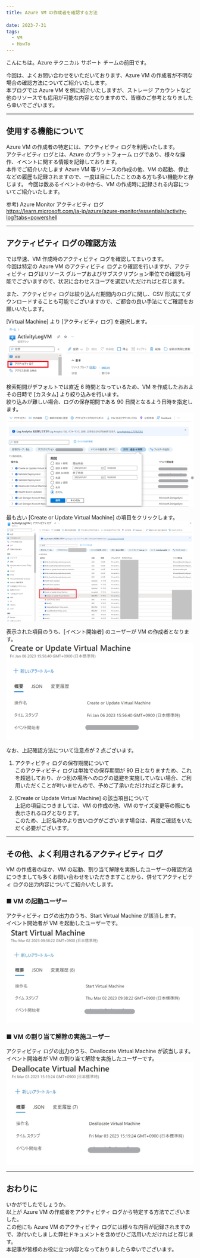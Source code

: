 ```yaml
---
title: Azure VM の作成者を確認する方法

date: 2023-7-31
tags:
  - VM
  - HowTo
---
```


こんにちは。Azure テクニカル サポート チームの前田です。

今回は、よくお問い合わせをいただいております、Azure VM の作成者が不明な場合の確認方法についてご紹介いたします。  
本ブログでは Azure VM を例に紹介いたしますが、ストレージ アカウントなど他のリソースでも応用が可能な内容となりますので、皆様のご参考となりましたら幸いでございます。

---
## 使用する機能について
Azure VM の作成者の特定には、アクティビティ ログを利用いたします。  
アクティビティ ログとは、Azure のプラットフォーム ログであり、様々な操作、イベントに関する情報を記録しております。  
本件でご紹介いたします Azure VM 等リソースの作成の他、VM の起動、停止などの履歴も記録されますので、一度は目にしたことのある方も多い機能かと存じます。
今回は数あるイベントの中から、VM の作成時に記録される内容についてご紹介いたします。

参考) Azure Monitor アクティビティ ログ  
https://learn.microsoft.com/ja-jp/azure/azure-monitor/essentials/activity-log?tabs=powershell

---
## アクティビティ ログの確認方法
では早速、VM 作成時のアクティビティ ログを確認してまいります。  
今回は特定の Azure VM のアクティビティ ログより確認を行いますが、アクティビティ ログはリソース グループおよびサブスクリプション単位での確認も可能でございますので、状況に合わせスコープを選定いただければと存じます。

また、アクティビティ ログは絞り込んだ期間内のログに関し、CSV 形式にてダウンロードすることも可能でございますので、ご都合の良い手法にてご確認をお願いいたします。

[Virtual Machine] より [アクティビティ ログ] を選択します。
![](vm-create-activity-log/activitylog001.png)

検索期間がデフォルトでは直近 6 時間となっているため、VM を作成したおおよその日時で [カスタム] より絞り込みを行います。  
絞り込みが難しい場合、ログの保存期間である 90 日間となるよう日時を指定します。
![](vm-create-activity-log/activitylog002.png)

最も古い [Create or Update Virtual Machine] の項目をクリックします。
![](vm-create-activity-log/activitylog003.png)
 
表示された項目のうち、[イベント開始者] のユーザーが VM の作成者となります。
![](vm-create-activity-log/activitylog004.png)

なお、上記確認方法について注意点が 2 点ございます。

1. アクティビティ ログの保存期間について  
このアクティビティ ログは単独での保存期間が 90 日となりますため、これを超過しており、かつ別の場所へのログの退避を実施していない場合、ご利用いただくことが叶いませんので、予めご了承いただければと存じます。

2. [Create or Update Virtual Machine] の該当項目について  
上記の項目につきましては、VM の作成の他、VM のサイズ変更等の際にも表示されるログとなります。  
このため、上記名称のより古いログがございます場合は、再度ご確認をいただく必要がございます。

---
## その他、よく利用されるアクティビティ ログ
VM の作成者のほか、VM の起動、割り当て解除を実施したユーザーの確認方法につきましても多くお問い合わせをいただきますことから、併せてアクティビティ ログの出力内容についてご紹介いたします。

### ■ VM の起動ユーザー
アクティビティ ログの出力のうち、Start Virtual Machine が該当します。  
イベント開始者が VM を起動したユーザーです。
![](vm-create-activity-log/activitylog005.png)
 

### ■ VM の割り当て解除の実施ユーザー
アクティビティ ログの出力のうち、Deallocate Virtual Machine が該当します。  
イベント開始者が VM の割り当て解除を実施したユーザーです。
 ![](vm-create-activity-log/activitylog006.png)

---
## おわりに
いかがでしたでしょうか。  
以上が Azure VM の作成者をアクティビティ ログから特定する方法でございました。  
この他にも Azure VM のアクティビティ ログには様々な内容が記録されますので、添付いたしました弊社ドキュメントを含めぜひご活用いただければと存じます。  
本記事が皆様のお役に立つ内容となっておりましたら幸いでございます。


